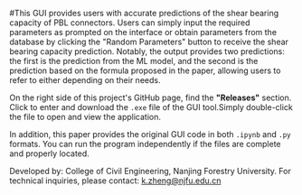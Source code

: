 #This GUI provides users with accurate predictions of the shear bearing capacity of PBL connectors. Users can simply input the required parameters as prompted on the interface or obtain parameters from the database by clicking the "Random Parameters" button to receive the shear bearing capacity prediction. Notably, the output provides two predictions: the first is the prediction from the ML model, and the second is the prediction based on the formula proposed in the paper, allowing users to refer to either depending on their needs.

On the right side of this project's GitHub page, find the **"Releases"** section. Click to enter and download the `.exe` file of the GUI tool.Simply double-click the file to open and view the application.

In addition, this paper provides the original GUI code in both `.ipynb` and `.py` formats. You can run the program independently if the files are complete and properly located.

Developed by:
College of Civil Engineering, Nanjing Forestry University.
For technical inquiries, please contact: k.zheng@njfu.edu.cn
